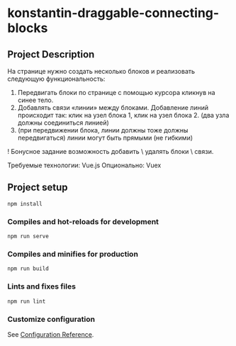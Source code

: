 # konstantin-draggable-connecting-blocks

## Project Description

На странице нужно создать несколько блоков и  реализовать следующую функциональность:

1. Передвигать блоки по странице с помощью курсора кликнув на синее тело.
2. Добавлять связи «линии» между блоками. Добавление линий происходит так: клик на узел блока 1,  клик на узел блока 2.  (два узла должны соединиться линией)
3. (при передвижении блока, линии должны   тоже должны передвигаться) линии могут быть прямыми (не гибкими)

! Бонусное задание возможность добавить \  удалять блоки \ связи.  


Требуемые технологии: Vue.js
Опционально: Vuex 


## Project setup
```
npm install
```

### Compiles and hot-reloads for development
```
npm run serve
```

### Compiles and minifies for production
```
npm run build
```

### Lints and fixes files
```
npm run lint
```

### Customize configuration
See [Configuration Reference](https://cli.vuejs.org/config/).
